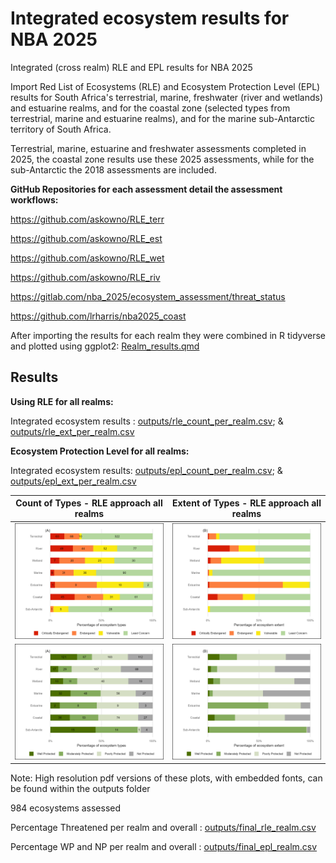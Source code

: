 # Integrated ecosystem results for NBA 2025

Integrated (cross realm) RLE and EPL results for NBA 2025

Import Red List of Ecosystems (RLE) and Ecosystem Protection Level (EPL) results for South Africa's terrestrial, marine, freshwater (river and wetlands) and estuarine realms, and for the coastal zone (selected types from terrestrial, marine and estuarine realms), and for the marine sub-Antarctic territory of South Africa.

Terrestrial, marine, estuarine and freshwater assessments completed in 2025, the coastal zone results use these 2025 assessments, while for the sub-Antarctic the 2018 assessments are included.

**GitHub Repositories for each assessment detail the assessment workflows:**

<https://github.com/askowno/RLE_terr>

<https://github.com/askowno/RLE_est>

<https://github.com/askowno/RLE_wet>

<https://github.com/askowno/RLE_riv>

<https://gitlab.com/nba_2025/ecosystem_assessment/threat_status>

<https://github.com/lrharris/nba2025_coast>

After importing the results for each realm they were combined in R tidyverse and plotted using ggplot2: [Realm_results.qmd](Realm_results.qmd)

## Results

**Using RLE for all realms:**

Integrated ecosystem results : [outputs/rle_count_per_realm.csv](outputs/rle_count_per_realm.csv); & [outputs/rle_ext_per_realm.csv](outputs/rle_ext_per_realm.csv)

**Ecosystem Protection Level for all realms:**

Integrated ecosystem results: [outputs/epl_count_per_realm.csv](outputs/epl_count_per_realm.csv); & [outputs/epl_ext_per_realm.csv](outputs/epl_ext_per_realm.csv)

| Count of Types - RLE approach all realms | Extent of Types - RLE approach all realms |
|------------------------------------|------------------------------------|
| ![](outputs/rle_count_plot.png) | ![](outputs/rle_ext_plot.png) |
| ![](outputs/epl_count_plot.png) | ![](outputs/epl_ext_plot.png) |

Note: High resolution pdf versions of these plots, with embedded fonts, can be found within the outputs folder

984 ecosystems assessed

Percentage Threatened per realm and overall : [outputs/final_rle_realm.csv](outputs/final_rle_realm.csv)

Percentage WP and NP per realm and overall : [outputs/final_epl_realm.csv](outputs/final_epl_realm.csv)

